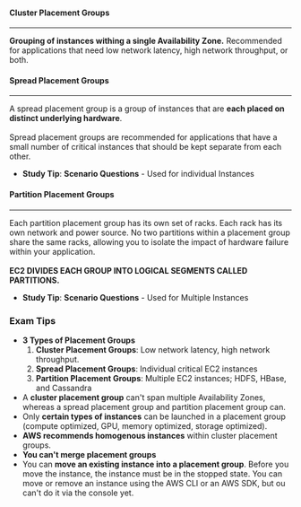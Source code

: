#### Cluster Placement Groups

___
**Grouping of instances withing a single Availability Zone.** Recommended for applications that need low network
latency, high network throughput, or both.

#### Spread Placement Groups

___
A spread placement group is a group of instances that are **each placed on distinct underlying hardware**.
<br><br>
Spread placement groups are recommended for applications that have a small number of critical instances that should be
kept separate from each other.

* **Study Tip**: **Scenario Questions** - Used for individual Instances

#### Partition Placement Groups

___
Each partition placement group has its own set of racks. Each rack has its own network and power source. No two
partitions within a placement group share the same racks, allowing you to isolate the impact of hardware failure within
your application.<br><br>
**EC2 DIVIDES EACH GROUP INTO LOGICAL SEGMENTS CALLED PARTITIONS.**

* **Study Tip**: **Scenario Questions** - Used for Multiple Instances

### Exam Tips

* **3 Types of Placement Groups**
    1. **Cluster Placement Groups**: Low network latency, high network throughput.
    2. **Spread Placement Groups**: Individual critical EC2 instances
    3. **Partition Placement Groups**: Multiple EC2 instances; HDFS, HBase, and Cassandra
* A **cluster placement group** can't span multiple Availability Zones, whereas a spread placement group and partition
  placement group can.
* Only **certain types of instances** can be launched in a placement group (compute optimized, GPU, memory optimized,
  storage optimized).
* **AWS recommends homogenous instances** within cluster placement groups.
* **You can't merge placement groups**
* You can **move an existing instance into a placement group**. Before you move the instance, the instance must be in
  the stopped state. You can move or remove an instance using the AWS CLI or an AWS SDK, but ou can't do it via the
  console yet.